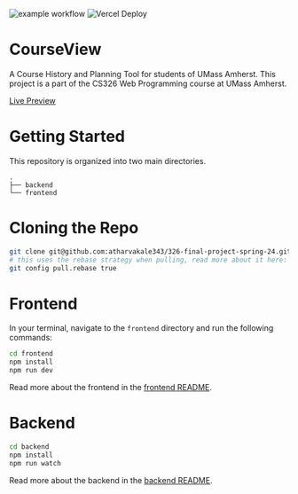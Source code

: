 ![example workflow](https://github.com/atharvakale343/CourseView/actions/workflows/node.js.yml/badge.svg)
![Vercel Deploy](https://therealsujitk-vercel-badge.vercel.app/?app=courseview-cs326-team-4)

# CourseView

A Course History and Planning Tool for students of UMass Amherst. This project is a part of the CS326 Web Programming course at UMass Amherst.

[Live Preview](https://courseview-cs326-team-4.vercel.app/)

# Getting Started

This repository is organized into two main directories.

```
.
├── backend
└── frontend
```

# Cloning the Repo

```bash
git clone git@github.com:atharvakale343/326-final-project-spring-24.git
# this uses the rebase strategy when pulling, read more about it here: https://git-scm.com/docs/git-config#Documentation/git-config.txt-pullrebase
git config pull.rebase true
```

# Frontend

In your terminal, navigate to the `frontend` directory and run the following commands:

```bash
cd frontend
npm install
npm run dev
```

Read more about the frontend in the [frontend README](frontend/README.md).

# Backend

```bash
cd backend
npm install
npm run watch
```

Read more about the backend in the [backend README](backend/README.md).